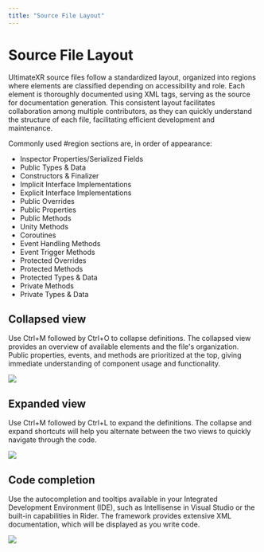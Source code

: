 ```yaml
---
title: "Source File Layout"
---
```


# Source File Layout

UltimateXR source files follow a standardized layout, organized into regions where elements are classified depending on accessibility and role. Each element is thoroughly documented using XML tags, serving as the source for documentation generation. This consistent layout facilitates collaboration among multiple contributors, as they can quickly understand the structure of each file, facilitating efficient development and maintenance.

Commonly used #region sections are, in order of appearance:
- Inspector Properties/Serialized Fields
- Public Types & Data
- Constructors & Finalizer
- Implicit Interface Implementations
- Explicit Interface Implementations
- Public Overrides
- Public Properties
- Public Methods
- Unity Methods
- Coroutines
- Event Handling Methods
- Event Trigger Methods
- Protected Overrides
- Protected Methods
- Protected Types & Data
- Private Methods
- Private Types & Data

## Collapsed view

Use Ctrl+M followed by Ctrl+O to collapse definitions. The collapsed view provides an overview of available elements and the file's organization. Public properties, events, and methods are prioritized at the top, giving immediate understanding of component usage and functionality.

![](/docs/guides/media/scripting/01Collapsed.png)

## Expanded view

Use Ctrl+M followed by Ctrl+L to expand the definitions. The collapse and expand shortcuts will help you alternate between the two views to quickly navigate through the code. 

![](/docs/guides/media/scripting/02Expanded.png)

## Code completion

Use the autocompletion and tooltips available in your Integrated Development Environment (IDE), such as Intellisense in Visual Studio or the built-in capabilities in Rider. The framework provides extensive XML documentation, which will be displayed as you write code.

![](/docs/guides/media/scripting/03AutoCompletion.png)